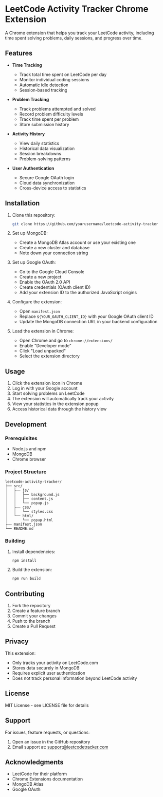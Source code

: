 # LeetCode Activity Tracker Chrome Extension

A Chrome extension that helps you track your LeetCode activity, including time spent solving problems, daily sessions, and progress over time.

## Features

- **Time Tracking**
  - Track total time spent on LeetCode per day
  - Monitor individual coding sessions
  - Automatic idle detection
  - Session-based tracking

- **Problem Tracking**
  - Track problems attempted and solved
  - Record problem difficulty levels
  - Track time spent per problem
  - Store submission history

- **Activity History**
  - View daily statistics
  - Historical data visualization
  - Session breakdowns
  - Problem-solving patterns

- **User Authentication**
  - Secure Google OAuth login
  - Cloud data synchronization
  - Cross-device access to statistics

## Installation

1. Clone this repository:
   ```bash
   git clone https://github.com/yourusername/leetcode-activity-tracker.git
   ```

2. Set up MongoDB:
   - Create a MongoDB Atlas account or use your existing one
   - Create a new cluster and database
   - Note down your connection string

3. Set up Google OAuth:
   - Go to the Google Cloud Console
   - Create a new project
   - Enable the OAuth 2.0 API
   - Create credentials (OAuth client ID)
   - Add your extension ID to the authorized JavaScript origins

4. Configure the extension:
   - Open `manifest.json`
   - Replace `${YOUR_OAUTH_CLIENT_ID}` with your Google OAuth client ID
   - Update the MongoDB connection URL in your backend configuration

5. Load the extension in Chrome:
   - Open Chrome and go to `chrome://extensions/`
   - Enable "Developer mode"
   - Click "Load unpacked"
   - Select the extension directory

## Usage

1. Click the extension icon in Chrome
2. Log in with your Google account
3. Start solving problems on LeetCode
4. The extension will automatically track your activity
5. View your statistics in the extension popup
6. Access historical data through the history view

## Development

### Prerequisites

- Node.js and npm
- MongoDB
- Chrome browser

### Project Structure

```
leetcode-activity-tracker/
├── src/
│   ├── js/
│   │   ├── background.js
│   │   ├── content.js
│   │   └── popup.js
│   ├── css/
│   │   └── styles.css
│   └── html/
│       └── popup.html
├── manifest.json
└── README.md
```

### Building

1. Install dependencies:
   ```bash
   npm install
   ```

2. Build the extension:
   ```bash
   npm run build
   ```

## Contributing

1. Fork the repository
2. Create a feature branch
3. Commit your changes
4. Push to the branch
5. Create a Pull Request

## Privacy

This extension:
- Only tracks your activity on LeetCode.com
- Stores data securely in MongoDB
- Requires explicit user authentication
- Does not track personal information beyond LeetCode activity

## License

MIT License - see LICENSE file for details

## Support

For issues, feature requests, or questions:
1. Open an issue in the GitHub repository
2. Email support at: support@leetcodetracker.com

## Acknowledgments

- LeetCode for their platform
- Chrome Extensions documentation
- MongoDB Atlas
- Google OAuth 